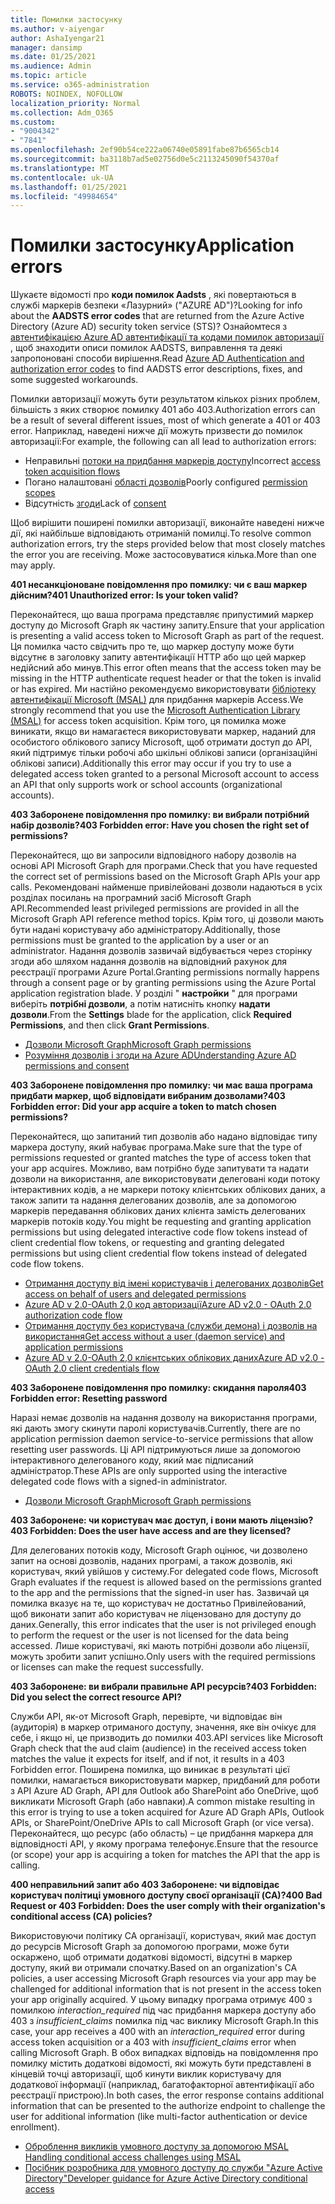 ```yaml
---
title: Помилки застосунку
ms.author: v-aiyengar
author: AshaIyengar21
manager: dansimp
ms.date: 01/25/2021
ms.audience: Admin
ms.topic: article
ms.service: o365-administration
ROBOTS: NOINDEX, NOFOLLOW
localization_priority: Normal
ms.collection: Adm_O365
ms.custom:
- "9004342"
- "7841"
ms.openlocfilehash: 2ef90b54ce222a06740e05891fabe87b6565cb14
ms.sourcegitcommit: ba3118b7ad5e02756d0e5c2113245090f54370af
ms.translationtype: MT
ms.contentlocale: uk-UA
ms.lasthandoff: 01/25/2021
ms.locfileid: "49984654"
---
```

# <a name="application-errors"></a><span data-ttu-id="a71d7-102">Помилки застосунку</span><span class="sxs-lookup"><span data-stu-id="a71d7-102">Application errors</span></span>

<span data-ttu-id="a71d7-103">Шукаєте відомості про **коди помилок Aadsts** , які повертаються в службі маркерів безпеки «Лазурний» ("AZURE AD")?</span><span class="sxs-lookup"><span data-stu-id="a71d7-103">Looking for info about the **AADSTS error codes** that are returned from the Azure Active Directory (Azure AD) security token service (STS)?</span></span> <span data-ttu-id="a71d7-104">Ознайомтеся з [автентифікацією Azure AD автентифікації та кодами помилок авторизації](https://docs.microsoft.com/azure/active-directory/develop/reference-aadsts-error-codes) , щоб знаходити описи помилок AADSTS, виправлення та деякі запропоновані способи вирішення.</span><span class="sxs-lookup"><span data-stu-id="a71d7-104">Read [Azure AD Authentication and authorization error codes](https://docs.microsoft.com/azure/active-directory/develop/reference-aadsts-error-codes) to find AADSTS error descriptions, fixes, and some suggested workarounds.</span></span>

<span data-ttu-id="a71d7-105">Помилки авторизації можуть бути результатом кількох різних проблем, більшість з яких створює помилку 401 або 403.</span><span class="sxs-lookup"><span data-stu-id="a71d7-105">Authorization errors can be a result of several different issues, most of which generate a 401 or 403 error.</span></span> <span data-ttu-id="a71d7-106">Наприклад, наведені нижче дії можуть призвести до помилок авторизації:</span><span class="sxs-lookup"><span data-stu-id="a71d7-106">For example, the following can all lead to authorization errors:</span></span>

- <span data-ttu-id="a71d7-107">Неправильні [потоки на придбання маркерів доступу](https://docs.microsoft.com/azure/active-directory/develop/reference-aadsts-error-codes)</span><span class="sxs-lookup"><span data-stu-id="a71d7-107">Incorrect [access token acquisition flows](https://docs.microsoft.com/azure/active-directory/develop/reference-aadsts-error-codes)</span></span> 
- <span data-ttu-id="a71d7-108">Погано налаштовані [області дозволів](https://docs.microsoft.com/azure/active-directory/develop/active-directory-v2-scopes)</span><span class="sxs-lookup"><span data-stu-id="a71d7-108">Poorly configured [permission scopes](https://docs.microsoft.com/azure/active-directory/develop/active-directory-v2-scopes)</span></span> 
- <span data-ttu-id="a71d7-109">Відсутність [згоди](https://docs.microsoft.com/azure/active-directory/develop/active-directory-devhowto-multi-tenant-overview#understanding-user-and-admin-consent)</span><span class="sxs-lookup"><span data-stu-id="a71d7-109">Lack of [consent](https://docs.microsoft.com/azure/active-directory/develop/active-directory-devhowto-multi-tenant-overview#understanding-user-and-admin-consent)</span></span>

<span data-ttu-id="a71d7-110">Щоб вирішити поширені помилки авторизації, виконайте наведені нижче дії, які найбільше відповідають отриманій помилці.</span><span class="sxs-lookup"><span data-stu-id="a71d7-110">To resolve common authorization errors, try the steps provided below that most closely matches the error you are receiving.</span></span> <span data-ttu-id="a71d7-111">Може застосовуватися кілька.</span><span class="sxs-lookup"><span data-stu-id="a71d7-111">More than one may apply.</span></span>

<span data-ttu-id="a71d7-112">**401 несанкціоноване повідомлення про помилку: чи є ваш маркер дійсним?**</span><span class="sxs-lookup"><span data-stu-id="a71d7-112">**401 Unauthorized error: Is your token valid?**</span></span>

<span data-ttu-id="a71d7-113">Переконайтеся, що ваша програма представляє припустимий маркер доступу до Microsoft Graph як частину запиту.</span><span class="sxs-lookup"><span data-stu-id="a71d7-113">Ensure that your application is presenting a valid access token to Microsoft Graph as part of the request.</span></span> <span data-ttu-id="a71d7-114">Ця помилка часто свідчить про те, що маркер доступу може бути відсутнє в заголовку запиту автентифікації HTTP або що цей маркер недійсний або минув.</span><span class="sxs-lookup"><span data-stu-id="a71d7-114">This error often means that the access token may be missing in the HTTP authenticate request header or that the token is invalid or has expired.</span></span> <span data-ttu-id="a71d7-115">Ми настійно рекомендуємо використовувати [бібліотеку автентифікації Microsoft (MSAL)](https://docs.microsoft.com/azure/active-directory/develop/msal-overview) для придбання маркерів Access.</span><span class="sxs-lookup"><span data-stu-id="a71d7-115">We strongly recommend that you use the [Microsoft Authentication Library (MSAL)](https://docs.microsoft.com/azure/active-directory/develop/msal-overview) for access token acquisition.</span></span> <span data-ttu-id="a71d7-116">Крім того, ця помилка може виникати, якщо ви намагаєтеся використовувати маркер, наданий для особистого облікового запису Microsoft, щоб отримати доступ до API, який підтримує тільки робочі або шкільні облікові записи (організаційні облікові записи).</span><span class="sxs-lookup"><span data-stu-id="a71d7-116">Additionally this error may occur if you try to use a delegated access token granted to a personal Microsoft account to access an API that only supports work or school accounts (organizational accounts).</span></span>

<span data-ttu-id="a71d7-117">**403 Заборонене повідомлення про помилку: ви вибрали потрібний набір дозволів?**</span><span class="sxs-lookup"><span data-stu-id="a71d7-117">**403 Forbidden error: Have you chosen the right set of permissions?**</span></span>

<span data-ttu-id="a71d7-118">Переконайтеся, що ви запросили відповідного набору дозволів на основі API Microsoft Graph для програми.</span><span class="sxs-lookup"><span data-stu-id="a71d7-118">Check that you have requested the correct set of permissions based on the Microsoft Graph APIs your app calls.</span></span> <span data-ttu-id="a71d7-119">Рекомендовані найменше привілейовані дозволи надаються в усіх розділах посилань на програмний засіб Microsoft Graph API.</span><span class="sxs-lookup"><span data-stu-id="a71d7-119">Recommended least privileged permissions are provided in all the Microsoft Graph API reference method topics.</span></span> <span data-ttu-id="a71d7-120">Крім того, ці дозволи мають бути надані користувачу або адміністратору.</span><span class="sxs-lookup"><span data-stu-id="a71d7-120">Additionally, those permissions must be granted to the application by a user or an administrator.</span></span> <span data-ttu-id="a71d7-121">Надання дозволів зазвичай відбувається через сторінку згоди або шляхом надання дозволів на відповідний рахунок для реєстрації програми Azure Portal.</span><span class="sxs-lookup"><span data-stu-id="a71d7-121">Granting permissions normally happens through a consent page or by granting permissions using the Azure Portal application registration blade.</span></span> <span data-ttu-id="a71d7-122">У розділі " **настройки** " для програми виберіть **потрібні дозволи**, а потім натисніть кнопку **надати дозволи**.</span><span class="sxs-lookup"><span data-stu-id="a71d7-122">From the **Settings** blade for the application, click **Required Permissions**, and then click **Grant Permissions**.</span></span>

- [<span data-ttu-id="a71d7-123">Дозволи Microsoft Graph</span><span class="sxs-lookup"><span data-stu-id="a71d7-123">Microsoft Graph permissions</span></span>](https://docs.microsoft.com/graph/permissions-reference) 
- [<span data-ttu-id="a71d7-124">Розуміння дозволів і згоди на Azure AD</span><span class="sxs-lookup"><span data-stu-id="a71d7-124">Understanding Azure AD permissions and consent</span></span>](https://docs.microsoft.com/azure/active-directory/develop/v2-permissions-and-consent) 

<span data-ttu-id="a71d7-125">**403 Заборонене повідомлення про помилку: чи має ваша програма придбати маркер, щоб відповідати вибраним дозволами?**</span><span class="sxs-lookup"><span data-stu-id="a71d7-125">**403 Forbidden error: Did your app acquire a token to match chosen permissions?**</span></span>

<span data-ttu-id="a71d7-126">Переконайтеся, що запитаний тип дозволів або надано відповідає типу маркера доступу, який набуває програма.</span><span class="sxs-lookup"><span data-stu-id="a71d7-126">Make sure that the type of permissions requested or granted matches the type of access token that your app acquires.</span></span> <span data-ttu-id="a71d7-127">Можливо, вам потрібно буде запитувати та надати дозволи на використання, але використовувати делеговані коди потоку інтерактивних кодів, а не маркери потоку клієнтських облікових даних, а також запити та надання делегованих дозволів, але за допомогою маркерів передавання облікових даних клієнта замість делегованих маркерів потоків коду.</span><span class="sxs-lookup"><span data-stu-id="a71d7-127">You might be requesting and granting application permissions but using delegated interactive code flow tokens instead of client credential flow tokens, or requesting and granting delegated permissions but using client credential flow tokens instead of delegated code flow tokens.</span></span>

- [<span data-ttu-id="a71d7-128">Отримання доступу від імені користувачів і делегованих дозволів</span><span class="sxs-lookup"><span data-stu-id="a71d7-128">Get access on behalf of users and delegated permissions</span></span>](https://docs.microsoft.com/graph/auth_v2_user) 
- [<span data-ttu-id="a71d7-129">Azure AD v 2.0-OAuth 2,0 код авторизації</span><span class="sxs-lookup"><span data-stu-id="a71d7-129">Azure AD v2.0 - OAuth 2.0 authorization code flow</span></span>](https://docs.microsoft.com/azure/active-directory/develop/v2-oauth2-auth-code-flow) 
- [<span data-ttu-id="a71d7-130">Отримання доступу без користувача (служби демона) і дозволів на використання</span><span class="sxs-lookup"><span data-stu-id="a71d7-130">Get access without a user (daemon service) and application permissions</span></span>](https://docs.microsoft.com/graph/auth_v2_service) 
- [<span data-ttu-id="a71d7-131">Azure AD v 2.0-OAuth 2,0 клієнтських облікових даних</span><span class="sxs-lookup"><span data-stu-id="a71d7-131">Azure AD v2.0 - OAuth 2.0 client credentials flow</span></span>](https://docs.microsoft.com/azure/active-directory/develop/v2-oauth2-client-creds-grant-flow) 

<span data-ttu-id="a71d7-132">**403 Заборонене повідомлення про помилку: скидання пароля**</span><span class="sxs-lookup"><span data-stu-id="a71d7-132">**403 Forbidden error: Resetting password**</span></span>

<span data-ttu-id="a71d7-133">Наразі немає дозволів на надання дозволу на використання програми, які дають змогу скинути паролі користувачів.</span><span class="sxs-lookup"><span data-stu-id="a71d7-133">Currently, there are no application permission daemon service-to-service permissions that allow resetting user passwords.</span></span> <span data-ttu-id="a71d7-134">Ці API підтримуються лише за допомогою інтерактивного делегованого коду, який має підписаний адміністратор.</span><span class="sxs-lookup"><span data-stu-id="a71d7-134">These APIs are only supported using the interactive delegated code flows with a signed-in administrator.</span></span>

- [<span data-ttu-id="a71d7-135">Дозволи Microsoft Graph</span><span class="sxs-lookup"><span data-stu-id="a71d7-135">Microsoft Graph permissions</span></span>](https://docs.microsoft.com/graph/permissions-reference)

<span data-ttu-id="a71d7-136">**403 Заборонене: чи користувач має доступ, і вони мають ліцензію?**</span><span class="sxs-lookup"><span data-stu-id="a71d7-136">**403 Forbidden: Does the user have access and are they licensed?**</span></span>

<span data-ttu-id="a71d7-137">Для делегованих потоків коду, Microsoft Graph оцінює, чи дозволено запит на основі дозволів, наданих програмі, а також дозволів, які користувач, який увійшов у систему.</span><span class="sxs-lookup"><span data-stu-id="a71d7-137">For delegated code flows, Microsoft Graph evaluates if the request is allowed based on the permissions granted to the app and the permissions that the signed-in user has.</span></span> <span data-ttu-id="a71d7-138">Зазвичай ця помилка вказує на те, що користувач не достатньо Привілейований, щоб виконати запит або користувач не ліцензовано для доступу до даних.</span><span class="sxs-lookup"><span data-stu-id="a71d7-138">Generally, this error indicates that the user is not privileged enough to perform the request or the user is not licensed for the data being accessed.</span></span> <span data-ttu-id="a71d7-139">Лише користувачі, які мають потрібні дозволи або ліцензії, можуть зробити запит успішно.</span><span class="sxs-lookup"><span data-stu-id="a71d7-139">Only users with the required permissions or licenses can make the request successfully.</span></span>

<span data-ttu-id="a71d7-140">**403 Заборонене: ви вибрали правильне API ресурсів?**</span><span class="sxs-lookup"><span data-stu-id="a71d7-140">**403 Forbidden: Did you select the correct resource API?**</span></span>

<span data-ttu-id="a71d7-141">Служби API, як-от Microsoft Graph, перевірте, чи відповідає він (аудиторія) в маркер отриманого доступу, значення, яке він очікує для себе, і якщо ні, це призводить до помилки 403.</span><span class="sxs-lookup"><span data-stu-id="a71d7-141">API services like Microsoft Graph check that the aud claim (audience) in the received access token matches the value it expects for itself, and if not, it results in a 403 Forbidden error.</span></span> <span data-ttu-id="a71d7-142">Поширена помилка, що виникає в результаті цієї помилки, намагається використовувати маркер, придбаний для роботи з API Azure AD Graph, API для Outlook або SharePoint або OneDrive, щоб викликати Microsoft Graph (або навпаки).</span><span class="sxs-lookup"><span data-stu-id="a71d7-142">A common mistake resulting in this error is trying to use a token acquired for Azure AD Graph APIs, Outlook APIs, or SharePoint/OneDrive APIs to call Microsoft Graph (or vice versa).</span></span> <span data-ttu-id="a71d7-143">Переконайтеся, що ресурс (або область) – це придбання маркера для відповідності API, у якому програма телефонує.</span><span class="sxs-lookup"><span data-stu-id="a71d7-143">Ensure that the resource (or scope) your app is acquiring a token for matches the API that the app is calling.</span></span>

<span data-ttu-id="a71d7-144">**400 неправильний запит або 403 Заборонене: чи відповідає користувач політиці умовного доступу своєї організації (CA)?**</span><span class="sxs-lookup"><span data-stu-id="a71d7-144">**400 Bad Request or 403 Forbidden: Does the user comply with their organization's conditional access (CA) policies?**</span></span>

<span data-ttu-id="a71d7-145">Використовуючи політику CA організації, користувач, який має доступ до ресурсів Microsoft Graph за допомогою програми, може бути оскаржено, щоб отримати додаткові відомості, відсутні в маркер доступу, який ви отримали спочатку.</span><span class="sxs-lookup"><span data-stu-id="a71d7-145">Based on an organization's CA policies, a user accessing Microsoft Graph resources via your app may be challenged for additional information that is not present in the access token your app originally acquired.</span></span> <span data-ttu-id="a71d7-146">У цьому випадку програма отримує 400 з помилкою *interaction_required* під час придбання маркера доступу або 403 з *insufficient_claims* помилка під час виклику Microsoft Graph.</span><span class="sxs-lookup"><span data-stu-id="a71d7-146">In this case, your app receives a 400 with an *interaction_required* error during access token acquisition or a 403 with *insufficient_claims* error when calling Microsoft Graph.</span></span> <span data-ttu-id="a71d7-147">В обох випадках відповідь на повідомлення про помилку містить додаткові відомості, які можуть бути представлені в кінцевій точці авторизації, щоб кинути виклик користувачу для додаткової інформації (наприклад, багатофакторної автентифікації або реєстрації пристрою).</span><span class="sxs-lookup"><span data-stu-id="a71d7-147">In both cases, the error response contains additional information that can be presented to the authorize endpoint to challenge the user for additional information (like multi-factor authentication or device enrollment).</span></span>

- [<span data-ttu-id="a71d7-148">Оброблення викликів умовного доступу за допомогою MSAL </span><span class="sxs-lookup"><span data-stu-id="a71d7-148">Handling conditional access challenges using MSAL </span></span>](https://docs.microsoft.com/azure/active-directory/develop/msal-handling-exceptions#conditional-access-and-claims-challenges)
- [<span data-ttu-id="a71d7-149">Посібник розробника для умовного доступу до служби "Azure Active Directory"</span><span class="sxs-lookup"><span data-stu-id="a71d7-149">Developer guidance for Azure Active Directory conditional access</span></span>](https://docs.microsoft.com/azure/active-directory/develop/conditional-access-dev-guide)
